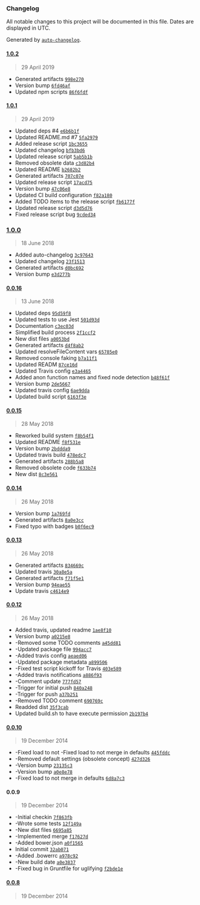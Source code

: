 ### Changelog

All notable changes to this project will be documented in this file. Dates are displayed in UTC.

Generated by [`auto-changelog`](https://github.com/CookPete/auto-changelog).

#### [1.0.2](https://github.com/hal313/settings-manager/compare/1.0.1...1.0.2)

> 29 April 2019

- Generated artifacts [`998e270`](https://github.com/hal313/settings-manager/commit/998e270a5bfbed218a2f7640e902530f373e19a6)
- Version bump [`6fd46af`](https://github.com/hal313/settings-manager/commit/6fd46af5587931b2222cde898b80eea01ccb194a)
- Updated npm scripts [`86f6fdf`](https://github.com/hal313/settings-manager/commit/86f6fdf66544dfd437cc08e577982d8673ac7ad7)

#### [1.0.1](https://github.com/hal313/settings-manager/compare/1.0.0...1.0.1)

> 29 April 2019

- Updated deps #4 [`e6b6b1f`](https://github.com/hal313/settings-manager/commit/e6b6b1f16266e9b65dd059964033ece7a8fc4126)
- Updated README.md #7 [`5fa2979`](https://github.com/hal313/settings-manager/commit/5fa297931be1a5b23722d93fb2e9dff62227d1fd)
- Added release script [`1bc3655`](https://github.com/hal313/settings-manager/commit/1bc3655751ec3a2f33861ba0cebe94b142dd2997)
- Updated changelog [`bfb3bd6`](https://github.com/hal313/settings-manager/commit/bfb3bd68d81da5184f51fed08a19d1e19416bdac)
- Updated release script [`5ab5b1b`](https://github.com/hal313/settings-manager/commit/5ab5b1b2b2a61487b59ca7938ce625e98def1810)
- Removed obsolete data [`c3d82b4`](https://github.com/hal313/settings-manager/commit/c3d82b414a928a753166209c8a8191ae6821caaf)
- Updated README [`b2682b2`](https://github.com/hal313/settings-manager/commit/b2682b25702021f886f38ee7296d68695381f746)
- Generated artifacts [`707c07e`](https://github.com/hal313/settings-manager/commit/707c07ec7954fea21247de590a5906bb43d336ef)
- Updated release script [`17acd75`](https://github.com/hal313/settings-manager/commit/17acd75c017e1372a52f3af03b7b1dacb7c44d63)
- Version bump [`47c06e8`](https://github.com/hal313/settings-manager/commit/47c06e8cf9f848be05d7ee0b42f3a3c450cb7d79)
- Updated CI build configuration [`f82a180`](https://github.com/hal313/settings-manager/commit/f82a180a941af3887e02a2abd9e7930911c4f888)
- Added TODO items to the release script [`fb6177f`](https://github.com/hal313/settings-manager/commit/fb6177fe55acdf8427cefabc2c5472b957b45e17)
- Updated release script [`d3d5d76`](https://github.com/hal313/settings-manager/commit/d3d5d76afae3a220ce29d6113a38ddfd6bc3f62f)
- Fixed release script bug [`9cded34`](https://github.com/hal313/settings-manager/commit/9cded34b0850c65149ab588b01c99c4652742e8e)

### [1.0.0](https://github.com/hal313/settings-manager/compare/0.0.16...1.0.0)

> 18 June 2018

- Added auto-changelog [`3c97643`](https://github.com/hal313/settings-manager/commit/3c9764395370cca5e792112523e77f7ab310c126)
- Updated changelog [`23f1513`](https://github.com/hal313/settings-manager/commit/23f1513ff47a8a441e84d3d22aef775f355221b7)
- Generated artifacts [`d0bc692`](https://github.com/hal313/settings-manager/commit/d0bc6920ecd91c93c4acf1ab8f7c2b22256dcc05)
- Version bump [`e3d277b`](https://github.com/hal313/settings-manager/commit/e3d277b1894deef5226a13390d1f44740f86e04a)

#### [0.0.16](https://github.com/hal313/settings-manager/compare/0.0.15...0.0.16)

> 13 June 2018

- Updated deps [`95d59f8`](https://github.com/hal313/settings-manager/commit/95d59f8261f05260525b8e9b4c9bbc104ea547af)
- Updated tests to use Jest [`501d93d`](https://github.com/hal313/settings-manager/commit/501d93db4f6879dbb9ab6799974060dd5a81307e)
- Documentation [`c3ec03d`](https://github.com/hal313/settings-manager/commit/c3ec03dc3cc2e07e071bd6102c9e05debee575ff)
- Simplified build process [`2f1ccf2`](https://github.com/hal313/settings-manager/commit/2f1ccf2d0c79d0e821eb1be4e912487ffcda4fe7)
- New dist files [`a0053bd`](https://github.com/hal313/settings-manager/commit/a0053bdddfb2a4e6bb22208f259978cc4178b0e5)
- Generated artifacts [`d4f8ab2`](https://github.com/hal313/settings-manager/commit/d4f8ab2bdfcb1d153ea6b1c6ac672567fbc423e4)
- Updated resolveFileContent vars [`65785e0`](https://github.com/hal313/settings-manager/commit/65785e04eee20c3b659b73b5a8dde01ab270e094)
- Removed console faking [`b7a11f1`](https://github.com/hal313/settings-manager/commit/b7a11f1980be747477f7548f63544baf63cb2a7f)
- Updated READM [`87ce16d`](https://github.com/hal313/settings-manager/commit/87ce16da0c5d5677c2fc1784e739c734d014502f)
- Updated Travis config [`e3a4465`](https://github.com/hal313/settings-manager/commit/e3a4465690b19e83195b18a363c752d56d854ca1)
- Added anon function names and fixed node detection [`b48f61f`](https://github.com/hal313/settings-manager/commit/b48f61fafac56c4c099964ec8d650ccecc7bc246)
- Version bump [`2de5667`](https://github.com/hal313/settings-manager/commit/2de5667a245e1abf2ad9201c31e628c3d5318598)
- Updated travis config [`6ae9dda`](https://github.com/hal313/settings-manager/commit/6ae9dda5ba9433cbca6c0d479a98290341ac84b7)
- Updated build script [`6163f3e`](https://github.com/hal313/settings-manager/commit/6163f3e5669f07aad20aeb1f1f7ba836e40709b9)

#### [0.0.15](https://github.com/hal313/settings-manager/compare/0.0.14...0.0.15)

> 28 May 2018

- Reworked build system [`f8b54f1`](https://github.com/hal313/settings-manager/commit/f8b54f1fe40ab01ff9f571900ac1ab56e8ce1747)
- Updated README [`f8f531e`](https://github.com/hal313/settings-manager/commit/f8f531e4b9649b84820fe72888da70f19a5a901b)
- Version bump [`2bddda9`](https://github.com/hal313/settings-manager/commit/2bddda9b843f38d7fb8bffb7ca49eb92f55b39d7)
- Updated travis build [`478edc7`](https://github.com/hal313/settings-manager/commit/478edc76099d5bbc9b62e91191c7b9508d8db404)
- Generated artifacts [`288b5a8`](https://github.com/hal313/settings-manager/commit/288b5a897eb8f8795099d10198fbb7d04b1552dd)
- Removed obsolete code [`f633b74`](https://github.com/hal313/settings-manager/commit/f633b743e871d689516da4d4881c1dd55da0ea8f)
- New dist [`8c3e561`](https://github.com/hal313/settings-manager/commit/8c3e5619f1d1716ae4b1bca0b31c6881d04ecbe5)

#### [0.0.14](https://github.com/hal313/settings-manager/compare/0.0.13...0.0.14)

> 26 May 2018

- Version bump [`1a769fd`](https://github.com/hal313/settings-manager/commit/1a769fd61197cf985d9fc0abb4407d6de72bb14b)
- Generated artifacts [`8a0e3cc`](https://github.com/hal313/settings-manager/commit/8a0e3ccb46ec0a19b7c4e57aa8b71b11380bdfd3)
- Fixed typo with badges [`b0f6ec9`](https://github.com/hal313/settings-manager/commit/b0f6ec978eda2ad89bd66e88be4cdf1b3ea4af94)

#### [0.0.13](https://github.com/hal313/settings-manager/compare/0.0.12...0.0.13)

> 26 May 2018

- Generated artifacts [`834669c`](https://github.com/hal313/settings-manager/commit/834669c64d5be924fb71249ae99dfe19f655aedf)
- Updated travis [`30a8e5a`](https://github.com/hal313/settings-manager/commit/30a8e5a7ca15e57c3e17b42d2e32843f32667a46)
- Generated artifacts [`f71f5e1`](https://github.com/hal313/settings-manager/commit/f71f5e1523b31784083d64057acea0bfebad26e3)
- Version bump [`94eae55`](https://github.com/hal313/settings-manager/commit/94eae5570d6a331768f67c363d96ea9dac4a27a1)
- Update travis [`c4614e9`](https://github.com/hal313/settings-manager/commit/c4614e97a9475f84dfaaf429f9d71eba40513758)

#### [0.0.12](https://github.com/hal313/settings-manager/compare/0.0.10...0.0.12)

> 26 May 2018

- Added travis, updated readme [`1ae8f10`](https://github.com/hal313/settings-manager/commit/1ae8f102db98b7828d265188b6da4b10bdc28f81)
- Version bump [`a0215e8`](https://github.com/hal313/settings-manager/commit/a0215e8a737ddd485c09c6c2f4166c578331ee34)
- -Removed some TODO comments [`a45dd81`](https://github.com/hal313/settings-manager/commit/a45dd819d553af8d45db80e1c6b8b966f3558a7b)
- -Updated package file [`994acc7`](https://github.com/hal313/settings-manager/commit/994acc74c6d4c217954a9192b244603afdd0126a)
- -Added travis config [`aeaed06`](https://github.com/hal313/settings-manager/commit/aeaed06bf1c7e829f6cfa44bb0549134006e2b29)
- -Updated package metadata [`a899506`](https://github.com/hal313/settings-manager/commit/a8995063592d549a8884d3c98410bd9f6e44589b)
- -Fixed test script kickoff for Travis [`403e589`](https://github.com/hal313/settings-manager/commit/403e589c9a387c7844a3ee52aeef36e918274afd)
- -Added travis notifications [`a886f93`](https://github.com/hal313/settings-manager/commit/a886f9314b39370d373912f5f887e46693c90484)
- -Comment update [`777fd57`](https://github.com/hal313/settings-manager/commit/777fd5788384a37a3ddcb350ec4753707448b13c)
- -Trigger for initial push [`840a248`](https://github.com/hal313/settings-manager/commit/840a248853fea30beeb35b14f83a981dd61d23c7)
- -Trigger for push [`a37b251`](https://github.com/hal313/settings-manager/commit/a37b25117e0a1759d4bdfda0be0548df035ae7e5)
- -Removed TODO comment [`690769c`](https://github.com/hal313/settings-manager/commit/690769c4df85b9a08068da805ac761d4161347c6)
- Readded dist [`35f3cab`](https://github.com/hal313/settings-manager/commit/35f3cab45d32f10e1ab18d8150024fef9e1392bb)
- Updated build.sh to have execute permission [`2b197b4`](https://github.com/hal313/settings-manager/commit/2b197b46c9253075ed0c11ee347e54f0ff7da202)

#### [0.0.10](https://github.com/hal313/settings-manager/compare/0.0.8...0.0.10)

> 19 December 2014

- -Fixed load to not -Fixed load to not merge in defaults [`445fddc`](https://github.com/hal313/settings-manager/commit/445fddcde187657d201f9f417b419ca1e9fe5c58)
- -Removed default settings (obsolete concept) [`427d326`](https://github.com/hal313/settings-manager/commit/427d32605f8d734545803be3247cc2a6ca29d979)
- -Version bump [`23135c3`](https://github.com/hal313/settings-manager/commit/23135c3af2c34ffc77f9ba1fad84f99933283ab8)
- -Version bump [`a0e8e78`](https://github.com/hal313/settings-manager/commit/a0e8e78d91f93e96b11e8abb428bff4f9267e045)
- -Fixed load to not merge in defaults [`6d8a7c3`](https://github.com/hal313/settings-manager/commit/6d8a7c3eacdbf34d6e71893c62ea4090bd05c259)

#### 0.0.9

> 19 December 2014

- -Initial checkin [`7f863fb`](https://github.com/hal313/settings-manager/commit/7f863fbd2458d525bde18df03d33dde5700d0b60)
- -Wrote some tests [`12f149a`](https://github.com/hal313/settings-manager/commit/12f149adbb2d2047b41d08ce6c0b50b9da735be4)
- -New dist files [`6695a85`](https://github.com/hal313/settings-manager/commit/6695a85c425d4f52c293c954d06b2078037ff5b2)
- -Implemented merge [`f17627d`](https://github.com/hal313/settings-manager/commit/f17627d44848a14c137dffa9e882fe752889ef70)
- -Added bower.json [`a0f1565`](https://github.com/hal313/settings-manager/commit/a0f1565a0f47f2d746deef15c8d05839b71d0def)
- Initial commit [`32ab071`](https://github.com/hal313/settings-manager/commit/32ab0710da07313937a0891c898d8d254898c802)
- -Added .bowerrc [`a978c92`](https://github.com/hal313/settings-manager/commit/a978c92f018f97dd7c78da1d5ba90446fec5fc76)
- -New build date [`a0e3837`](https://github.com/hal313/settings-manager/commit/a0e3837f1d6e4a559062a7d5bdddf52b2cc6a415)
- -Fixed bug in Gruntfile for uglifying [`f2bde1e`](https://github.com/hal313/settings-manager/commit/f2bde1e61d7678aed9bb1cd904987b1b8cca4fcc)

#### [0.0.8](https://github.com/hal313/settings-manager/compare/0.0.9...0.0.8)

> 19 December 2014
